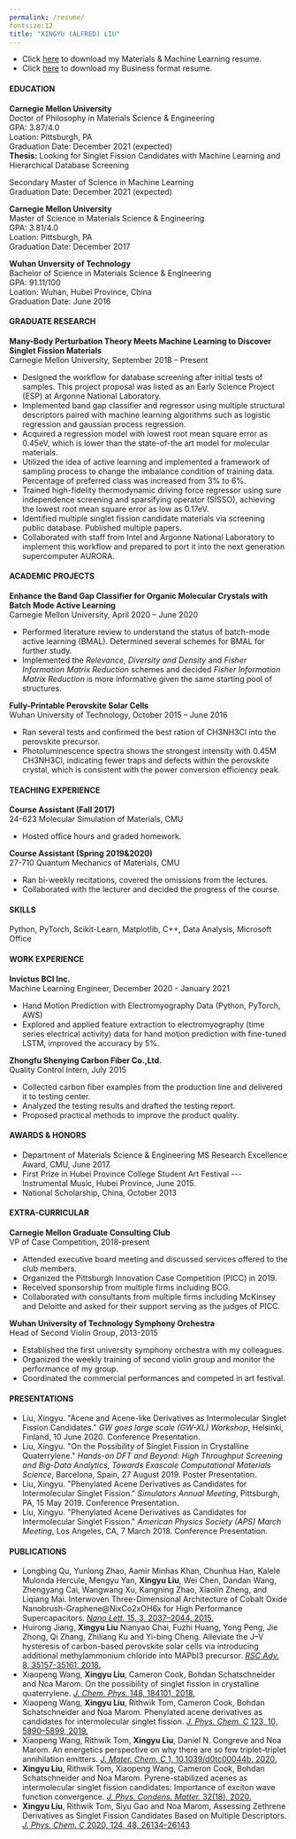 ```yaml
---
permalink: /resume/  
fontsize:12  
title: "XINGYU (ALFRED) LIU"
---
```


* Click [here](https://BLABABA.github.io/files/resume_ML.pdf) to download my Materials & Machine Learning resume.  
* Click [here](https://BLABABA.github.io/files/resume_consulting.pdf) to download my Business format resume.  

#### EDUCATION
**Carnegie Mellon University**  
Doctor of Philosophy in Materials Science & Engineering  
GPA: 3.87/4.0  
Loation: Pittsburgh, PA   
Graduation Date: December 2021 (expected)  
**Thesis:** Looking for Singlet Fission Candidates with Machine Learning and Hierarchical Database Screening  

Secondary Master of Science in Machine Learning  
Graduation Date: December 2021 (expected)  

**Carnegie Mellon University**  
Master of Science in Materials Science & Engineering  
GPA: 3.81/4.0  
Loation: Pittsburgh, PA   
Graduation Date: December 2017  

**Wuhan Unversity of Technology**  
Bachelor of Science in Materials Science & Engineering  
GPA: 91.11/100  
Loation: Wuhan, Hubei Province, China   
Graduation Date: June 2016  

#### GRADUATE RESEARCH
**Many-Body Perturbation Theory Meets Machine Learning to Discover Singlet Fission Materials**  
Carnegie Mellon University, September 2018 – Present  

+ Designed the workflow for database screening after initial tests of samples. This project proposal was listed as an Early Science Project (ESP) at Argonne National Laboratory.  
+ Implemented band gap classifier and regressor using multiple structural descriptors paired with machine learning algorithms such as logistic regression and gaussian process regression.  
+ Acquired a regression model with lowest root mean square error as 0.45eV, which is lower than the state-of-the art model for molecular materials.  
+ Utilized the idea of active learning and implemented a framework of sampling process to change the imbalance condition of training data. Percentage of preferred class was increased from 3% to 6%.  
+ Trained high-fidelity thermodynamic driving force regressor using sure independence screening and sparsifying operator (SISSO), achieving the lowest root mean square error as low as 0.17eV.  
+ Identified multiple singlet fission candidate materials via screening public database. Published multiple papers.  
+ Collaborated with staff from Intel and Argonne National Laboratory to implement this workflow and prepared to port it into the next generation supercomputer AURORA.  

#### ACADEMIC PROJECTS
**Enhance the Band Gap Classifier for Organic Molecular Crystals with Batch Mode Active Learning**  
Carnegie Mellon University, April 2020 – June 2020  

+ Performed literature review to understand the status of batch-mode active learning (BMAL). Determined several schemes for BMAL for further study.  
+ Implemented the *Relevance, Diversity and Density* and *Fisher Information Matrix Reduction* schemes and decided *Fisher Information Matrix Reduction* is more informative given the same starting pool of structures.   

**Fully-Printable Perovskite Solar Cells**  
Wuhan University of Technology, October 2015 – June 2016

+ Ran several tests and confirmed the best ration of CH3NH3Cl into the perovskite precursor.  
+ Photoluminescence spectra shows the strongest intensity with 0.45M CH3NH3Cl, indicating fewer traps and defects within the perovskite crystal, which is consistent with the power conversion efficiency peak.  

#### TEACHING EXPERIENCE
**Course Assistant (Fall 2017)**  
24-623 Molecular Simulation of Materials, CMU   

+ Hosted office hours and graded homework.  

**Course Assistant (Spring 2019&2020)**  
27-710 Quantum Mechanics of Materials, CMU  

+ Ran bi-weekly recitations, covered the omissions from the lectures.  
+ Collaborated with the lecturer and decided the progress of the course.  

#### SKILLS
Python, PyTorch, Scikit-Learn, Matplotlib, C++, Data Analysis, Microsoft Office  

#### WORK EXPERIENCE
**Invictus BCI Inc.**  
Machine Learning Engineer, December 2020 - January 2021  

+ Hand Motion Prediction with Electromyography Data (Python, PyTorch, AWS)
+ Explored and applied feature extraction to electromyography (time series electrical activity) data for hand
motion prediction with fine-tuned LSTM, improved the accuracy by 5%.

**Zhongfu Shenying Carbon Fiber Co.,Ltd.**  
Quality Control Intern, July 2015   

+ Collected carbon fiber examples from the production line and delivered it to testing center.  
+ Analyzed the testing results and drafted the testing report.  
+ Proposed practical methods to improve the product quality.  

#### AWARDS & HONORS

+ Department of Materials Science & Engineering MS Research Excellence Award, CMU, June 2017.  
+ First Prize in Hubei Province College Student Art Festival --- Instrumental Music, Hubei Province, June 2015.  
+ National Scholarship, China, October 2013

#### EXTRA-CURRICULAR
**Carnegie Mellon Graduate Consulting Club**  
VP of Case Competition, 2018-present   

+ Attended executive board meeting and discussed services offered to the club members.  
+ Organized the Pittsburgh Innovation Case Competition (PICC) in 2019.  
+ Received sponsorship from multiple firms including BCG.  
+ Collaborated with consultants from multiple firms including McKinsey and Deloitte and asked for their support serving as the judges of PICC.  

**Wuhan University of Technology Symphony Orchestra**  
Head of Second Violin Group, 2013-2015   
 
+ Established the first university symphony orchestra with my colleagues.  
+ Organized the weekly training of second violin group and monitor the performance of my group.  
+ Coordinated the commercial performances and competed in art festival.  

#### PRESENTATIONS

+ Liu, Xingyu. "Acene and Acene-like Derivatives as Intermolecular Singlet Fission Candidates." *GW goes large scale (GW-XL) Workshop*, Helsinki, Finland, 10 June 2020. Conference Presentation.  
+ Liu, Xingyu. "On the Possibility of Singlet Fission in Crystalline Quaterrylene." *Hands-on DFT and Beyond: High Throughput Screening and Big-Data Analytics, Towards Exascale Computational Materials Science*, Barcelona, Spain, 27 August 2019. Poster Presentation.  
+ Liu, Xingyu. "Phenylated Acene Derivatives as Candidates for Intermolecular Singlet Fission." *Simulators Annual Meeting*, Pittsburgh, PA, 15 May 2019. Conference Presentation.  
+ Liu, Xingyu. "Phenylated Acene Derivatives as Candidates for Intermolecular Singlet Fission." *American Physics Society (APS) March Meeting*, Los Angeles, CA, 7 March 2018. Conference Presentation.  


#### PUBLICATIONS

+ Longbing Qu, Yunlong Zhao, Aamir Minhas Khan, Chunhua Han, Kalele Mulonda Hercule, Mengyu Yan, **Xingyu Liu**, Wei Chen, Dandan Wang, Zhengyang Cai, Wangwang Xu, Kangning Zhao, Xiaolin Zheng, and Liqiang Mai. Interwoven Three-Dimensional Architecture of Cobalt Oxide Nanobrush-Graphene@NixCo2xOH6x for High Performance Supercapacitors. [*Nano Lett.* 15, 3, 2037–2044, 2015.](https://pubs.acs.org/doi/abs/10.1021/nl504901p)  
+ Huirong Jiang, **Xingyu Liu**  Nianyao Chai, Fuzhi Huang, Yong Peng, Jie Zhong, Qi Zhang, Zhiliang Ku and Yi-bing Cheng. Alleviate the J–V hysteresis of carbon-based perovskite solar cells via introducing additional methylammonium chloride into MAPbI3 precursor. [*RSC Adv.* 8, 35157-35161, 2018.](https://pubs.rsc.org/ko/content/articlehtml/2018/ra/c8ra04347g)  
+ Xiaopeng Wang, **Xingyu Liu**, Cameron Cook, Bohdan Schatschneider and Noa Marom. On the possibility of singlet fission in crystalline quaterrylene. [*J. Chem. Phys.* 148, 184101, 2018.](https://aip.scitation.org/doi/abs/10.1063/1.5027553)  
+ Xiaopeng Wang, **Xingyu Liu**, Rithwik Tom, Cameron Cook, Bohdan Schatschneider and Noa Marom. Phenylated acene derivatives as candidates for intermolecular singlet fission. [*J. Phys. Chem. C* 123, 10, 5890–5899, 2019.](https://pubs.acs.org/doi/abs/10.1021/acs.jpcc.8b12549)  
+ Xiaopeng Wang, Rithwik Tom, **Xingyu Liu**, Daniel N. Congreve and Noa Marom. An energetics perspective on why there are so few triplet–triplet annihilation emitters. [*J. Mater. Chem. C* 1, 10.1039/d0tc00044b, 2020.](https://pubs.rsc.org/en/content/articlehtml/2020/tc/d0tc00044b)  
+ **Xingyu Liu**, Rithwik Tom, Xiaopeng Wang, Cameron Cook, Bohdan Schatschneider and Noa Marom. Pyrene-stabilized acenes as intermolecular singlet fission candidates: Importance of exciton wave function convergence. [*J. Phys. Condens. Matter.* 32(18), 2020.](https://iopscience.iop.org/article/10.1088/1361-648X/ab699e/meta)  
+ **Xingyu Liu**, Rithwik Tom, Siyu Gao and Noa Marom, Assessing Zethrene Derivatives as Singlet Fission Candidates Based on Multiple Descriptors. [*J. Phys. Chem. C* 2020, 124, 48, 26134–26143](https://pubs.acs.org/doi/abs/10.1021/acs.jpcc.0c08160)  